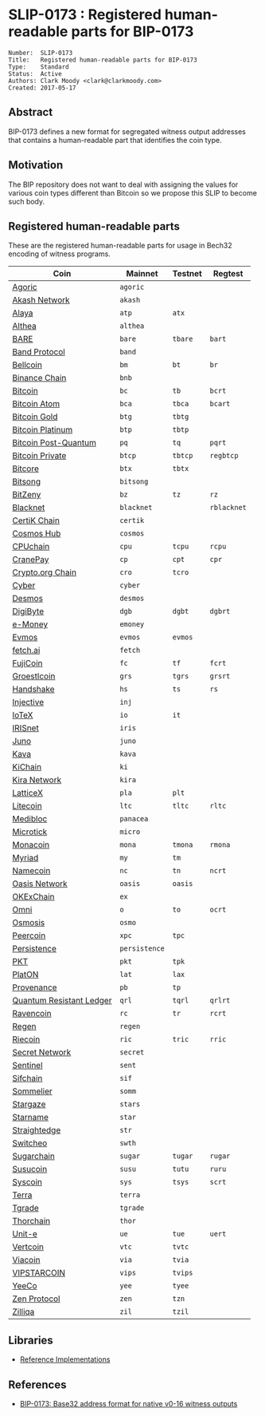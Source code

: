 # SLIP-0173 : Registered human-readable parts for BIP-0173

```
Number:  SLIP-0173
Title:   Registered human-readable parts for BIP-0173
Type:    Standard
Status:  Active
Authors: Clark Moody <clark@clarkmoody.com>
Created: 2017-05-17
```

## Abstract

BIP-0173 defines a new format for segregated witness output addresses that contains a human-readable part that identifies the coin type.

## Motivation

The BIP repository does not want to deal with assigning the values for various coin types different than Bitcoin so we propose this SLIP to become such body.

## Registered human-readable parts

These are the registered human-readable parts for usage in Bech32 encoding of witness programs.

| Coin                                           | Mainnet       | Testnet | Regtest     |
| ---------------------------------------------- | ------------- | ------- | ----------- |
| [Agoric](https://agoric.com/)                  | `agoric`      |         |             |
| [Akash Network](https://akash.network/)        | `akash`       |         |             |
| [Alaya](https://alaya.network/)                | `atp`         | `atx`   |             |
| [Althea](https://althea.net/)                  | `althea`      |         |             |
| [BARE](https://bare.network)                   | `bare`        | `tbare` | `bart`      |
| [Band Protocol](https://bandprotocol.com/)     | `band`        |         |             |
| [Bellcoin](https://bellcoin.web4u.jp/)         | `bm`          | `bt`    | `br`        |
| [Binance Chain](https://docs.binance.org/)     | `bnb`         |         |             |
| [Bitcoin](https://bitcoin.org/)                | `bc`          | `tb`    | `bcrt`      |
| [Bitcoin Atom](https://bitcoinatom.io/)        | `bca`         | `tbca`  | `bcart`     |
| [Bitcoin Gold](https://bitcoingold.org/)       | `btg`         | `tbtg`  |             |
| [Bitcoin Platinum](https://btcplt.org/)        | `btp`         | `tbtp`  |             |
| [Bitcoin Post-Quantum](https://bitcoinpq.org/) | `pq`          | `tq`    | `pqrt`      |
| [Bitcoin Private](https://btcprivate.org/)     | `btcp`        | `tbtcp` | `regbtcp`   |
| [Bitcore](https://bitcore.cc/)                 | `btx`         | `tbtx`  |             |
| [Bitsong](https://bitsong.io/)                 | `bitsong`     |         |             |
| [BitZeny](https://bitzeny.tech/)               | `bz`          | `tz`    | `rz`        |
| [Blacknet](https://blacknet.ninja/)            | `blacknet`    |         | `rblacknet` |
| [CertiK Chain](https://www.certik.org/about)   | `certik`      |         |             |
| [Cosmos Hub](https://cosmos.network/)          | `cosmos`      |         |             |
| [CPUchain](https://cpuchain.org)               | `cpu`         | `tcpu`  | `rcpu`      |
| [CranePay](https://cranepay.io/)               | `cp`          | `cpt`   | `cpr`       |
| [Crypto.org Chain](https://crypto.org)         | `cro`         | `tcro`  |             |
| [Cyber](https://cybercongress.ai/)             | `cyber`       |         |             |
| [Desmos](https://www.desmos.network/)          | `desmos`      |         |             |
| [DigiByte](https://www.digibyte.io/)           | `dgb`         | `dgbt`  | `dgbrt`     |
| [e-Money](https://www.e-money.com/)            | `emoney`      |         |             |
| [Evmos](https://evmos.org/)                    | `evmos`       | `evmos` |             |
| [fetch.ai](https://fetch.ai/)                  | `fetch`       |         |             |
| [FujiCoin](http://www.fujicoin.org/)           | `fc`          | `tf`    | `fcrt`      |
| [Groestlcoin](https://groestlcoin.org/)        | `grs`         | `tgrs`  | `grsrt`     |
| [Handshake](https://handshake.org/)            | `hs`          | `ts`    | `rs`        |
| [Injective](https://injectiveprotocol.com/)    | `inj`         |         |             |
| [IoTeX](https://www.iotex.io/)                 | `io`          | `it`    |             |
| [IRISnet](https://irisnet.org/)                | `iris`        |         |             |
| [Juno](https://junochain.com/)                 | `juno`        |         |             |
| [Kava](https://www.kava.io/)                   | `kava`        |         |             |
| [KiChain](https://foundation.ki/)              | `ki`          |         |             |
| [Kira Network](https://kira.network/)          | `kira`        |         |             |
| [LatticeX](https://latticex.foundation/)       | `pla`         | `plt`   |             |
| [Litecoin](https://litecoin.org/)              | `ltc`         | `tltc`  | `rltc`      |
| [Medibloc](https://medibloc.com/en/)           | `panacea`     |         |             |
| [Microtick](https://microtick.com/)            | `micro`       |         |             |
| [Monacoin](https://monacoin.org/)              | `mona`        | `tmona` | `rmona`     |
| [Myriad](https://myriadcoin.org/)              | `my`          | `tm`    |             |
| [Namecoin](https://www.namecoin.org/)          | `nc`          | `tn`    | `ncrt`      |
| [Oasis Network](https://oasisprotocol.org/)    | `oasis`       | `oasis` |             |
| [OKExChain](https://www.okex.com/okexchain)    | `ex`          |         |             |
| [Omni](https://www.omnilayer.org)              | `o`           | `to`    | `ocrt`      |
| [Osmosis](https://osmosis.zone)                | `osmo`        |         |             |
| [Peercoin](https://www.peercoin.net)           | `xpc`         | `tpc`   |             |
| [Persistence](https://persistence.one/)        | `persistence` |         |             |
| [PKT](https://github.com/pkt-cash/pktd)        | `pkt`         | `tpk`   |             |
| [PlatON](https://platon.network/)              | `lat`         | `lax`   |             |
| [Provenance](https://provenance.io/)           | `pb`          | `tp`    |             |
| [Quantum Resistant Ledger](https://theqrl.org) | `qrl`         | `tqrl`  | `qrlrt`     |
| [Ravencoin](https://ravencoin.org/)            | `rc`          | `tr`    | `rcrt`      |
| [Regen](https://www.regen.network/)            | `regen`       |         |             |
| [Riecoin](https://riecoin.dev/)                | `ric`         | `tric`  | `rric`      |
| [Secret Network](https://scrt.network/)        | `secret`      |         |             |
| [Sentinel](https://sentinel.co/)               | `sent`        |         |             |
| [Sifchain](https://sifchain.finance/)          | `sif`         |         |             |
| [Sommelier](https://sommelier.finance)         | `somm`        |         |             |
| [Stargaze](https://stargaze.zone/)             | `stars`       |         |             |
| [Starname](https://www.starname.me/)           | `star`        |         |             |
| [Straightedge](http://straighted.ge/)          | `str`         |         |             |
| [Switcheo](https://www.switcheo.com/)          | `swth`        |         |             |
| [Sugarchain](https://sugarchain.org/)          | `sugar`       | `tugar` | `rugar`     |
| [Susucoin](https://www.susukino.com/)          | `susu`        | `tutu`  | `ruru`      |
| [Syscoin](https://syscoin.org/)                | `sys`         | `tsys`  | `scrt`      |
| [Terra](https://terra.money/)                  | `terra`       |         |             |
| [Tgrade](https://tgrade.finance/)              | `tgrade`      |         |             |
| [Thorchain](https://thorchain.org/)            | `thor`        |         |             |
| [Unit-e](https://dtr.org/unit-e/)              | `ue`          | `tue`   | `uert`      |
| [Vertcoin](https://vertcoin.org/)              | `vtc`         | `tvtc`  |             |
| [Viacoin](https://viacoin.org/)                | `via`         | `tvia`  |             |
| [VIPSTARCOIN](https://www.vipstarcoin.jp/)     | `vips`        | `tvips` |             |
| [YeeCo](https://www.yeeco.io/)                 | `yee`         | `tyee`  |             |
| [Zen Protocol](https://zenprotocol.com/)       | `zen`         | `tzn`   |             |
| [Zilliqa](https://zilliqa.com/)                | `zil`         | `tzil`  |             |

## Libraries

* [Reference Implementations](https://github.com/sipa/bech32/tree/master/ref)

## References

* [BIP-0173: Base32 address format for native v0-16 witness outputs](https://github.com/bitcoin/bips/blob/master/bip-0173.mediawiki)
